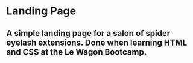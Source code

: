 # Landing Page 
## A simple landing page for a salon of spider eyelash extensions. Done when learning HTML and CSS at the Le Wagon Bootcamp.
